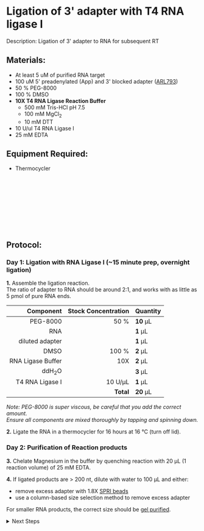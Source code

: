 Ligation of 3' adapter with T4 RNA ligase I
================================================================================
Description: Ligation of 3' adapter to RNA for subsequent RT

Materials:
--------------------------------------------------------------------------------
  * At least 5 uM of purified RNA target
  * 100 uM 5' preadenylated (App) and 3' blocked adapter ([ARL793](../ARL-primers.csv)) 
  * 50 % PEG-8000
  * 100 % DMSO
  * **10X T4 RNA Ligase Reaction Buffer**
    * 500 mM Tris-HCl pH 7.5
    * 100 mM MgCl<sub>2</sub>
    * 10 mM DTT
  * 10 U/ul T4 RNA Ligase I
  * 25 mM EDTA
  
Equipment Required:
--------------------------------------------------------------------------------
  * Thermocycler

<!-- Use <br/> to go to next page -->

<br/><br/><br/><br/><br/><br/><br/><br/>
  
Protocol:
--------------------------------------------------------------------------------
### Day 1: Ligation with RNA Ligase I (~15 minute prep, overnight ligation)

**1.** Assemble the ligation reaction. <br/>The ratio of adapter to RNA should be around 2:1, and works with as little as 5 pmol of pure RNA ends.

  | Component | Stock Concentration | Quantity | 
  | ---------: | ---------: | :---------- |
  | PEG-8000 | 50 % | **10**  µL | 
  | RNA || **1**  µL |
  | diluted adapter || **1**  µL |
  | DMSO | 100 % | **2**  µL |
  | RNA Ligase Buffer | 10X | **2**  µL |
  | ddH<sub/>2</sub>O || **3**  µL |
  | T4 RNA Ligase I | 10 U/µL | **1**  µL |
  || **Total** | **20** µL |

  _Note: PEG-8000 is super viscous, be careful that you add the correct amount._ <br/> _Ensure all components are mixed thoroughly by tapping and spinning down._

**2.** Ligate the RNA in a thermocycler for 16 hours at 16 °C (turn off lid).

### Day 2: Purification of Reaction products

**3.** Chelate Magnesium in the buffer by quenching reaction with 20 µL (1 reaction volume) of 25 mM EDTA.

**4.** If ligated products are > 200 nt, dilute with water to 100 µL and either: <br/>
- remove excess adapter with 1.8X [SPRI beads](./SPRI-beads.md) <br/>
- use a column-based size selection method to remove excess adapter

For smaller RNA products, the correct size should be [gel purified](./PAGE-purification-of-RNA.md).

<details>
  <summary>Next Steps</summary>

</p> <a href="./PAGE-purification-of-RNA.md">
PAGE purification of small RNA products </a>

</details>

